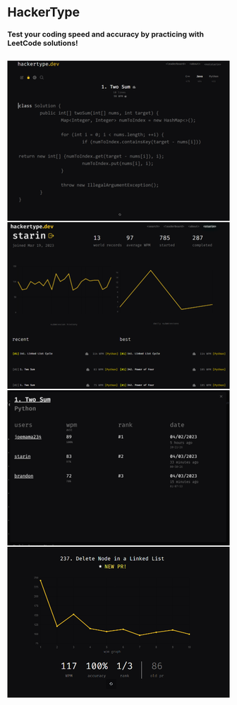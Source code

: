 # HackerType

### Test your coding speed and accuracy by practicing with LeetCode solutions!

##

![Screenshot](/client/public/hackertype5.png)
![Screenshot](/client/public/profilepage2.png)
![Screenshot](/client/public/ledaerboard.png)
![Screenshot](/client/public/wpmgraph.png)
